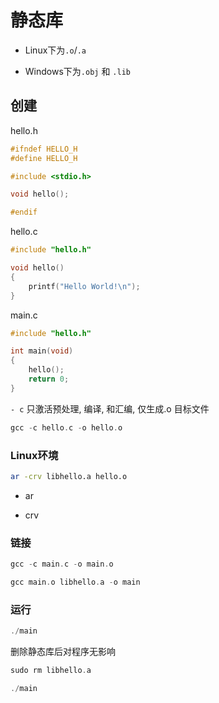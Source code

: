 <!--
 * @Description: 
 * @Version: 1.0
 * @Author: DaLao
 * @Email: dalao@xxx.com
 * @Date: 2022-08-15 23:02:04
 * @LastEditors: dalao_li
 * @LastEditTime: 2023-04-16 19:28:55
-->


# 静态库

- Linux下为`.o`/`.a`

- Windows下为`.obj` 和 `.lib`


## 创建

hello.h

```c++
#ifndef HELLO_H
#define HELLO_H

#include <stdio.h>

void hello();

#endif
```

hello.c

```c
#include "hello.h"

void hello()
{
    printf("Hello World!\n");
}
```

main.c

```c
#include "hello.h"

int main(void)
{
    hello();
    return 0;
}
```

`- c` 只激活预处理, 编译, 和汇编, 仅生成.o 目标文件

```c
gcc -c hello.c -o hello.o
```


### Linux环境


```sh
ar -crv libhello.a hello.o
```

- ar

- crv


### 链接

```c
gcc -c main.c -o main.o

gcc main.o libhello.a -o main
```


### 运行

```c
./main
```

删除静态库后对程序无影响

```c
sudo rm libhello.a

./main
```

